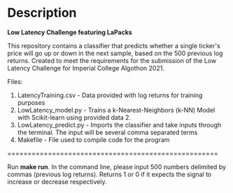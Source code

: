 # Description

**Low Latency Challenge featuring LaPacks**

This repository contains a classifier that predicts whether a single ticker's price will go up or down in the next sample, based on the 500 previous log returns.
Created to meet the requirements for the submission of the Low Latency Challenge for Imperial College Algothon 2021.

Files:
1. LatencyTraining.csv - Data provided with log returns for training purposes
2. LowLatency_model.py - Trains a k-Nearest-Neighbors (k-NN) Model with Scikit-learn using provided data 2.
3. LowLatency_predict.py - Imports the classifier and take inputs through the terminal. The input will be several comma separated terms
4. Makefile - File used to compile code for the program

====================================================

Run **make run**. In the command line, please input 500 numbers delimited by commas (previous log returns).
Returns 1 or 0 if it expects the signal to increase or decrease respectively.
